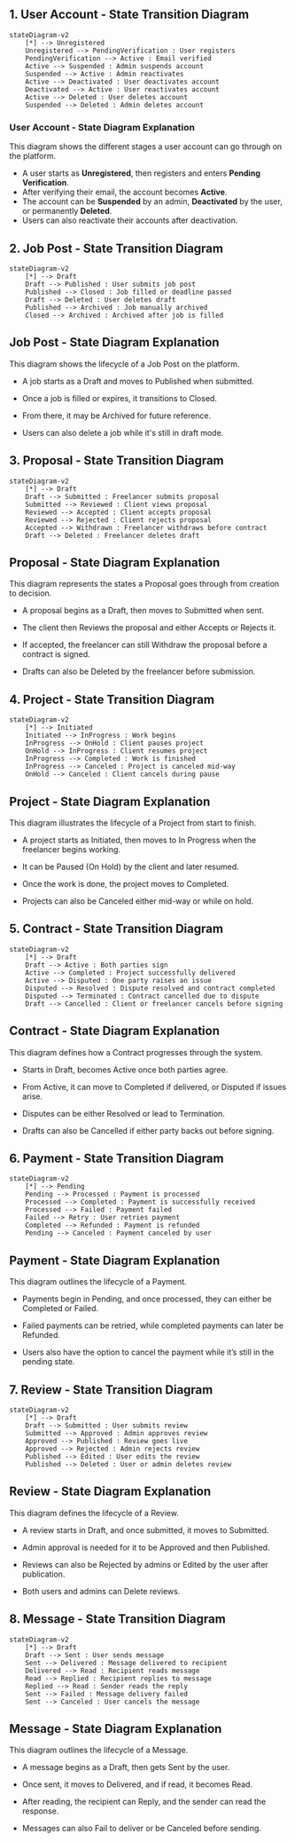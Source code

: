 ## 1. User Account - State Transition Diagram

```mermaid
stateDiagram-v2
    [*] --> Unregistered
    Unregistered --> PendingVerification : User registers
    PendingVerification --> Active : Email verified
    Active --> Suspended : Admin suspends account
    Suspended --> Active : Admin reactivates
    Active --> Deactivated : User deactivates account
    Deactivated --> Active : User reactivates account
    Active --> Deleted : User deletes account
    Suspended --> Deleted : Admin deletes account
```
### User Account - State Diagram Explanation

This diagram shows the different stages a user account can go through on the platform.

- A user starts as **Unregistered**, then registers and enters **Pending Verification**.
- After verifying their email, the account becomes **Active**.
- The account can be **Suspended** by an admin, **Deactivated** by the user, or permanently **Deleted**.
- Users can also reactivate their accounts after deactivation.

## 2. Job Post - State Transition Diagram

```mermaid
stateDiagram-v2
    [*] --> Draft
    Draft --> Published : User submits job post
    Published --> Closed : Job filled or deadline passed
    Draft --> Deleted : User deletes draft
    Published --> Archived : Job manually archived
    Closed --> Archived : Archived after job is filled

```
## Job Post - State Diagram Explanation


This diagram shows the lifecycle of a Job Post on the platform.

- A job starts as a Draft and moves to Published when submitted.

- Once a job is filled or expires, it transitions to Closed.

- From there, it may be Archived for future reference.

- Users can also delete a job while it's still in draft mode.

## 3. Proposal - State Transition Diagram

```mermaid
stateDiagram-v2
    [*] --> Draft
    Draft --> Submitted : Freelancer submits proposal
    Submitted --> Reviewed : Client views proposal
    Reviewed --> Accepted : Client accepts proposal
    Reviewed --> Rejected : Client rejects proposal
    Accepted --> Withdrawn : Freelancer withdraws before contract
    Draft --> Deleted : Freelancer deletes draft
```

## Proposal - State Diagram Explanation


This diagram represents the states a Proposal goes through from creation to decision.

- A proposal begins as a Draft, then moves to Submitted when sent.

- The client then Reviews the proposal and either Accepts or Rejects it.

- If accepted, the freelancer can still Withdraw the proposal before a contract is signed.

- Drafts can also be Deleted by the freelancer before submission.

## 4. Project - State Transition Diagram

```mermaid
stateDiagram-v2
    [*] --> Initiated
    Initiated --> InProgress : Work begins
    InProgress --> OnHold : Client pauses project
    OnHold --> InProgress : Client resumes project
    InProgress --> Completed : Work is finished
    InProgress --> Canceled : Project is canceled mid-way
    OnHold --> Canceled : Client cancels during pause
```

## Project - State Diagram Explanation


This diagram illustrates the lifecycle of a Project from start to finish.

- A project starts as Initiated, then moves to In Progress when the freelancer begins working.

- It can be Paused (On Hold) by the client and later resumed.

- Once the work is done, the project moves to Completed.

- Projects can also be Canceled either mid-way or while on hold.

## 5. Contract - State Transition Diagram

```mermaid
stateDiagram-v2
    [*] --> Draft
    Draft --> Active : Both parties sign
    Active --> Completed : Project successfully delivered
    Active --> Disputed : One party raises an issue
    Disputed --> Resolved : Dispute resolved and contract completed
    Disputed --> Terminated : Contract cancelled due to dispute
    Draft --> Cancelled : Client or freelancer cancels before signing
```

## Contract - State Diagram Explanation


This diagram defines how a Contract progresses through the system.

- Starts in Draft, becomes Active once both parties agree.

- From Active, it can move to Completed if delivered, or Disputed if issues arise.

- Disputes can be either Resolved or lead to Termination.

- Drafts can also be Cancelled if either party backs out before signing.

## 6. Payment - State Transition Diagram

```mermaid
stateDiagram-v2
    [*] --> Pending
    Pending --> Processed : Payment is processed
    Processed --> Completed : Payment is successfully received
    Processed --> Failed : Payment failed
    Failed --> Retry : User retries payment
    Completed --> Refunded : Payment is refunded
    Pending --> Canceled : Payment canceled by user
```
## Payment - State Diagram Explanation


This diagram outlines the lifecycle of a Payment.

- Payments begin in Pending, and once processed, they can either be Completed or Failed.

- Failed payments can be retried, while completed payments can later be Refunded.

- Users also have the option to cancel the payment while it’s still in the pending state.

## 7. Review - State Transition Diagram

```mermaid
stateDiagram-v2
    [*] --> Draft
    Draft --> Submitted : User submits review
    Submitted --> Approved : Admin approves review
    Approved --> Published : Review goes live
    Approved --> Rejected : Admin rejects review
    Published --> Edited : User edits the review
    Published --> Deleted : User or admin deletes review

```
## Review - State Diagram Explanation


This diagram defines the lifecycle of a Review.

- A review starts in Draft, and once submitted, it moves to Submitted.

- Admin approval is needed for it to be Approved and then Published.

- Reviews can also be Rejected by admins or Edited by the user after publication.

- Both users and admins can Delete reviews.

## 8. Message - State Transition Diagram

```mermaid
stateDiagram-v2
    [*] --> Draft
    Draft --> Sent : User sends message
    Sent --> Delivered : Message delivered to recipient
    Delivered --> Read : Recipient reads message
    Read --> Replied : Recipient replies to message
    Replied --> Read : Sender reads the reply
    Sent --> Failed : Message delivery failed
    Sent --> Canceled : User cancels the message
```
## Message - State Diagram Explanation


This diagram outlines the lifecycle of a Message.

- A message begins as a Draft, then gets Sent by the user.

- Once sent, it moves to Delivered, and if read, it becomes Read.

- After reading, the recipient can Reply, and the sender can read the response.

- Messages can also Fail to deliver or be Canceled before sending.


